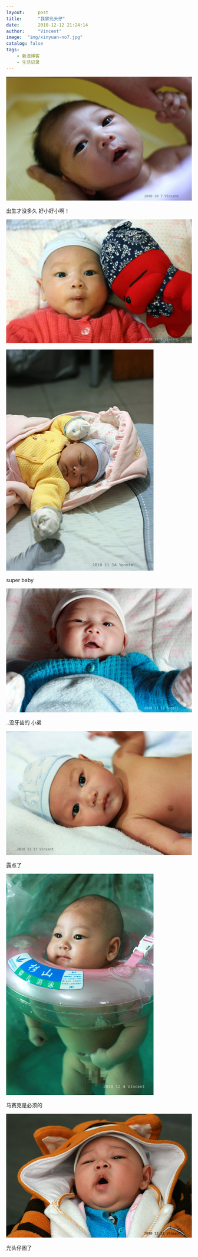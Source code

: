```yaml
---
layout:     post
title:      "我家光头仔"
date:       2010-12-12 21:24:14
author:     "Vincent"
image:  "img/xinyuan-no7.jpg"
catalog: false
tags:
    - 新浪博客
    - 生活记录
---
```



 
![/img/sinablog/9e26aa198e96ea459959b286010d1106.jpeg](/img/sinablog/9e26aa198e96ea459959b286010d1106.jpeg)

出生才没多久 好小好小啊！


 
![/img/sinablog/246e25b5b845976b16f56a353f36c91d.jpeg](/img/sinablog/246e25b5b845976b16f56a353f36c91d.jpeg)




 
![/img/sinablog/27b4e7f7d9eae7d6518e08605298562a.jpeg](/img/sinablog/27b4e7f7d9eae7d6518e08605298562a.jpeg)

super baby


 
![/img/sinablog/f778d6195cfb6694f25b743c6e67b2df.jpeg](/img/sinablog/f778d6195cfb6694f25b743c6e67b2df.jpeg)



..没牙齿的 小弟




 
![/img/sinablog/04ad39cd17183a450cefb32833f6abf2.jpeg](/img/sinablog/04ad39cd17183a450cefb32833f6abf2.jpeg)



露点了


 
![/img/sinablog/69c0c1957fc7eb0b18c1195bb6c1c39e.jpeg](/img/sinablog/69c0c1957fc7eb0b18c1195bb6c1c39e.jpeg)



马赛克是必须的




 
![/img/sinablog/74326f0ff8703dc942315cf278fb468d.jpeg](/img/sinablog/74326f0ff8703dc942315cf278fb468d.jpeg)



光头仔困了












